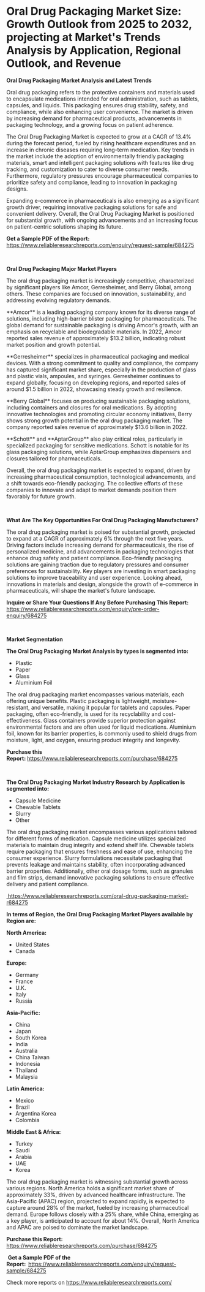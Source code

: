 <p><h1>Oral Drug Packaging Market Size: Growth Outlook from 2025 to 2032, projecting at Market's Trends Analysis by Application, Regional Outlook, and Revenue</h1></p><p><strong>Oral Drug Packaging Market Analysis and Latest Trends</strong></p>
<p><p>Oral drug packaging refers to the protective containers and materials used to encapsulate medications intended for oral administration, such as tablets, capsules, and liquids. This packaging ensures drug stability, safety, and compliance, while also enhancing user convenience. The market is driven by increasing demand for pharmaceutical products, advancements in packaging technology, and a growing focus on patient adherence.</p><p>The Oral Drug Packaging Market is expected to grow at a CAGR of 13.4% during the forecast period, fueled by rising healthcare expenditures and an increase in chronic diseases requiring long-term medication. Key trends in the market include the adoption of environmentally friendly packaging materials, smart and intelligent packaging solutions with features like drug tracking, and customization to cater to diverse consumer needs. Furthermore, regulatory pressures encourage pharmaceutical companies to prioritize safety and compliance, leading to innovation in packaging designs.</p><p>Expanding e-commerce in pharmaceuticals is also emerging as a significant growth driver, requiring innovative packaging solutions for safe and convenient delivery. Overall, the Oral Drug Packaging Market is positioned for substantial growth, with ongoing advancements and an increasing focus on patient-centric solutions shaping its future.</p></p>
<p><strong>Get a Sample PDF of the Report:&nbsp;</strong> <a href="https://www.reliableresearchreports.com/enquiry/request-sample/684275?utm_campaign=3105&utm_medium=2&utm_source=Github&utm_content=ia&utm_term=29032025&utm_id=oral-drug-packaging">https://www.reliableresearchreports.com/enquiry/request-sample/684275</a></p>
<p>&nbsp;</p>
<p><strong>Oral Drug Packaging Major Market Players</strong></p>
<p><p>The oral drug packaging market is increasingly competitive, characterized by significant players like Amcor, Gerresheimer, and Berry Global, among others. These companies are focused on innovation, sustainability, and addressing evolving regulatory demands.</p><p>**Amcor** is a leading packaging company known for its diverse range of solutions, including high-barrier blister packaging for pharmaceuticals. The global demand for sustainable packaging is driving Amcor's growth, with an emphasis on recyclable and biodegradable materials. In 2022, Amcor reported sales revenue of approximately $13.2 billion, indicating robust market position and growth potential.</p><p>**Gerresheimer** specializes in pharmaceutical packaging and medical devices. With a strong commitment to quality and compliance, the company has captured significant market share, especially in the production of glass and plastic vials, ampoules, and syringes. Gerresheimer continues to expand globally, focusing on developing regions, and reported sales of around $1.5 billion in 2022, showcasing steady growth and resilience.</p><p>**Berry Global** focuses on producing sustainable packaging solutions, including containers and closures for oral medications. By adopting innovative technologies and promoting circular economy initiatives, Berry shows strong growth potential in the oral drug packaging market. The company reported sales revenue of approximately $13.6 billion in 2022.</p><p>**Schott** and **AptarGroup** also play critical roles, particularly in specialized packaging for sensitive medications. Schott is notable for its glass packaging solutions, while AptarGroup emphasizes dispensers and closures tailored for pharmaceuticals.</p><p>Overall, the oral drug packaging market is expected to expand, driven by increasing pharmaceutical consumption, technological advancements, and a shift towards eco-friendly packaging. The collective efforts of these companies to innovate and adapt to market demands position them favorably for future growth.</p></p>
<p>&nbsp;</p>
<p><strong>What Are The Key Opportunities For Oral Drug Packaging Manufacturers?</strong></p>
<p><p>The oral drug packaging market is poised for substantial growth, projected to expand at a CAGR of approximately 6% through the next five years. Driving factors include increasing demand for pharmaceuticals, the rise of personalized medicine, and advancements in packaging technologies that enhance drug safety and patient compliance. Eco-friendly packaging solutions are gaining traction due to regulatory pressures and consumer preferences for sustainability. Key players are investing in smart packaging solutions to improve traceability and user experience. Looking ahead, innovations in materials and design, alongside the growth of e-commerce in pharmaceuticals, will shape the market's future landscape.</p></p>
<p><strong>Inquire or Share Your Questions If Any Before Purchasing This Report:</strong> <a href="https://www.reliableresearchreports.com/enquiry/pre-order-enquiry/684275?utm_campaign=3105&utm_medium=2&utm_source=Github&utm_content=ia&utm_term=29032025&utm_id=oral-drug-packaging">https://www.reliableresearchreports.com/enquiry/pre-order-enquiry/684275</a></p>
<p>&nbsp;</p>
<p><strong>Market Segmentation</strong></p>
<p><strong>The Oral Drug Packaging Market Analysis by types is segmented into:</strong></p>
<p><ul><li>Plastic</li><li>Paper</li><li>Glass</li><li>Aluminium Foil</li></ul></p>
<p><p>The oral drug packaging market encompasses various materials, each offering unique benefits. Plastic packaging is lightweight, moisture-resistant, and versatile, making it popular for tablets and capsules. Paper packaging, often eco-friendly, is used for its recyclability and cost-effectiveness. Glass containers provide superior protection against environmental factors and are often used for liquid medications. Aluminium foil, known for its barrier properties, is commonly used to shield drugs from moisture, light, and oxygen, ensuring product integrity and longevity.</p></p>
<p><strong>Purchase this Report:&nbsp;</strong><a href="https://www.reliableresearchreports.com/purchase/684275?utm_campaign=3105&utm_medium=2&utm_source=Github&utm_content=ia&utm_term=29032025&utm_id=oral-drug-packaging">https://www.reliableresearchreports.com/purchase/684275</a></p>
<p>&nbsp;</p>
<p><strong>The Oral Drug Packaging Market Industry Research by Application is segmented into:</strong></p>
<p><ul><li>Capsule Medicine</li><li>Chewable Tablets</li><li>Slurry</li><li>Other</li></ul></p>
<p><p>The oral drug packaging market encompasses various applications tailored for different forms of medication. Capsule medicine utilizes specialized materials to maintain drug integrity and extend shelf life. Chewable tablets require packaging that ensures freshness and ease of use, enhancing the consumer experience. Slurry formulations necessitate packaging that prevents leakage and maintains stability, often incorporating advanced barrier properties. Additionally, other oral dosage forms, such as granules and film strips, demand innovative packaging solutions to ensure effective delivery and patient compliance.</p></p>
<p><a href="https://www.reliableresearchreports.com/oral-drug-packaging-market-r684275?utm_campaign=3105&utm_medium=2&utm_source=Github&utm_content=ia&utm_term=29032025&utm_id=oral-drug-packaging">&nbsp;https://www.reliableresearchreports.com/oral-drug-packaging-market-r684275</a></p>
<p><strong>In terms of Region, the Oral Drug Packaging Market Players available by Region are:</strong></p>
<p>
    <p> <strong> North America: </strong>
        <ul>
            <li>United States</li>
            <li>Canada</li>
        </ul>
        </p> 
    <p> <strong> Europe: </strong>
        <ul>
            <li>Germany</li>
            <li>France</li>
            <li>U.K.</li>
            <li>Italy</li>
            <li>Russia</li>
        </ul>
        </p> 
    <p> <strong> Asia-Pacific: </strong>
        <ul>
            <li>China</li>
            <li>Japan</li>
            <li>South Korea</li>
            <li>India</li>
            <li>Australia</li>
            <li>China Taiwan</li>
            <li>Indonesia</li>
            <li>Thailand</li>
            <li>Malaysia</li>
        </ul>
        </p> 
    <p> <strong> Latin America: </strong>
        <ul>
            <li>Mexico</li>
            <li>Brazil</li>
            <li>Argentina Korea</li>
            <li>Colombia</li>
        </ul>
        </p> 
    <p> <strong> Middle East & Africa: </strong>
        <ul>
            <li>Turkey</li>
            <li>Saudi</li>
            <li>Arabia</li>
            <li>UAE</li>
            <li>Korea</li>
        </ul>
    </p>
    </p>
<p><p>The oral drug packaging market is witnessing substantial growth across various regions. North America holds a significant market share of approximately 33%, driven by advanced healthcare infrastructure. The Asia-Pacific (APAC) region, projected to expand rapidly, is expected to capture around 28% of the market, fueled by increasing pharmaceutical demand. Europe follows closely with a 25% share, while China, emerging as a key player, is anticipated to account for about 14%. Overall, North America and APAC are poised to dominate the market landscape.</p></p>
<p><strong>Purchase this Report: </strong><a href="https://www.reliableresearchreports.com/purchase/684275?utm_campaign=3105&utm_medium=2&utm_source=Github&utm_content=ia&utm_term=29032025&utm_id=oral-drug-packaging">https://www.reliableresearchreports.com/purchase/684275</a></p>
<p>&nbsp;<strong>Get a Sample PDF of the Report:&nbsp;&nbsp;</strong><a href="https://www.reliableresearchreports.com/enquiry/request-sample/684275?utm_campaign=3105&utm_medium=2&utm_source=Github&utm_content=ia&utm_term=29032025&utm_id=oral-drug-packaging">https://www.reliableresearchreports.com/enquiry/request-sample/684275</a></p>
<p><strong></strong></p>
<p>Check more reports on <a href="https://www.reliableresearchreports.com/?utm_campaign=3105&utm_medium=2&utm_source=Github&utm_content=ia&utm_term=29032025&utm_id=oral-drug-packaging">https://www.reliableresearchreports.com/</a></p>
